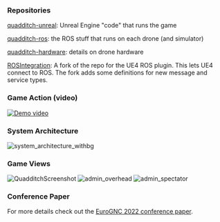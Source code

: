### Repositories
[quadditch-unreal](https://github.com/Quadditch/quadditch-unreal): Unreal Engine "code" that runs the game

[quadditch-ros](https://github.com/Quadditch/quadditch-ros): the ROS stuff that runs on each drone (and simulator)

[quadditch-hardware](https://github.com/Quadditch/quadditch-hardware): details on drone hardware

[ROSIntegration](https://github.com/Quadditch/rosintegration): A fork of the repo for the UE4 ROS plugin. This lets UE4 connect to ROS. The fork adds some definitions for new message and service types.

### Game Action (video)
[![Demo video](https://img.youtube.com/vi/CIl3YrZ3UGY/maxresdefault.jpg)](https://youtu.be/CIl3YrZ3UGY)

### System Architecture
![system_architecture_withbg](https://user-images.githubusercontent.com/46829130/235984401-e9333ca2-d043-4639-b111-dfe76183bbb6.jpg)

### Game Views
![QuadditchScreenshot](https://user-images.githubusercontent.com/46829130/235982185-f3da49a2-e00b-4c88-b2b8-f21ca33ce151.png)
![admin_overhead](https://user-images.githubusercontent.com/46829130/235982191-5418353d-a42a-4b30-a164-5e59241fbba2.png)
![admin_spectator](https://user-images.githubusercontent.com/46829130/235982195-bcb98424-8a1b-4ce6-bc77-efc0ed4072d2.png)

### Conference Paper
For more details check out the [EuroGNC 2022 conference paper](Quadditch__EuroGNC22-Foran.pdf).
